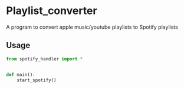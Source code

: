 # Playlist_converter
A program to convert apple music/youtube playlists to Spotify playlists
## Usage

```python
from spotify_handler import *


def main():
    start_spotify()

```
